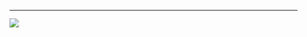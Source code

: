 ---
[![](https://visitcount.itsvg.in/api?id=chandsharma&icon=2&color=0)](https://visitcount.itsvg.in)
